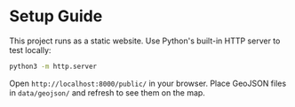 # Setup Guide

This project runs as a static website. Use Python's built-in HTTP server to test locally:

```bash
python3 -m http.server
```

Open `http://localhost:8000/public/` in your browser. Place GeoJSON files in `data/geojson/` and refresh to see them on the map.
